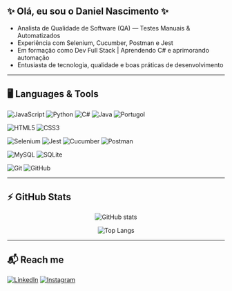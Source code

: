 ## ✨ Olá, eu sou o Daniel Nascimento ✨

- Analista de Qualidade de Software (QA) — Testes Manuais & Automatizados  
- Experiência com Selenium, Cucumber, Postman e Jest  
- Em formação como Dev Full Stack | Aprendendo C# e aprimorando automação  
- Entusiasta de tecnologia, qualidade e boas práticas de desenvolvimento  

---

## 🖥️ Languages & Tools  

<!-- Badges de linguagens -->
![JavaScript](https://img.shields.io/badge/JavaScript-F7DF1E?style=for-the-badge&logo=javascript&logoColor=black)
![Python](https://img.shields.io/badge/Python-3776AB?style=for-the-badge&logo=python&logoColor=white)
![C#](https://img.shields.io/badge/C%23-239120?style=for-the-badge&logo=c-sharp&logoColor=white)
![Java](https://img.shields.io/badge/Java-007396?style=for-the-badge&logo=java&logoColor=white)
![Portugol](https://img.shields.io/badge/Portugol-2C2C2C?style=for-the-badge&logoColor=white)

<!-- Badges de front-end -->
![HTML5](https://img.shields.io/badge/HTML5-E34F26?style=for-the-badge&logo=html5&logoColor=white)
![CSS3](https://img.shields.io/badge/CSS3-1572B6?style=for-the-badge&logo=css3&logoColor=white)

<!-- Badges de testes -->
![Selenium](https://img.shields.io/badge/Selenium-43B02A?style=for-the-badge&logo=selenium&logoColor=white)
![Jest](https://img.shields.io/badge/Jest-C21325?style=for-the-badge&logo=jest&logoColor=white)
![Cucumber](https://img.shields.io/badge/Cucumber-23D96C?style=for-the-badge&logo=cucumber&logoColor=white)
![Postman](https://img.shields.io/badge/Postman-FF6C37?style=for-the-badge&logo=postman&logoColor=white)

<!-- Badges de banco de dados -->
![MySQL](https://img.shields.io/badge/MySQL-4479A1?style=for-the-badge&logo=mysql&logoColor=white)
![SQLite](https://img.shields.io/badge/SQLite-07405E?style=for-the-badge&logo=sqlite&logoColor=white)

<!-- Badges de versionamento -->
![Git](https://img.shields.io/badge/Git-F05032?style=for-the-badge&logo=git&logoColor=white)
![GitHub](https://img.shields.io/badge/GitHub-181717?style=for-the-badge&logo=github&logoColor=white)

---

## ⚡ GitHub Stats  

<p align="center">
  <img src="https://github-readme-stats.vercel.app/api?username=SeuUsuario&show_icons=true&theme=tokyonight" alt="GitHub stats"/>
</p>

<p align="center">
  <img src="https://github-readme-stats.vercel.app/api/top-langs/?username=SeuUsuario&layout=compact&theme=tokyonight" alt="Top Langs"/>
</p>

---

## 📬 Reach me  

[![LinkedIn](https://img.shields.io/badge/LinkedIn-0077B5?style=for-the-badge&logo=linkedin&logoColor=white)](Seu_Linkedin)
[![Instagram](https://img.shields.io/badge/Instagram-E4405F?style=for-the-badge&logo=instagram&logoColor)]()
